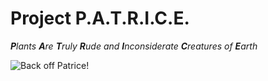 Project P.A.T.R.I.C.E.
======================

_**P**lants **A**re **T**ruly **R**ude and **I**nconsiderate **C**reatures of **E**arth_

![Back off Patrice!](https://tenor.com/view/patrice-backoff-himym-gif-5031010)
